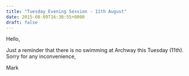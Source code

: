 ```yaml
---
title: "Tuesday Evening Session - 11th August"
date: 2015-08-09T16:30:55+0000
draft: false
---
```

Hello,

Just a reminder that there is no swimming at Archway this Tuesday (11th). Sorry for any inconvenience,

Mark


